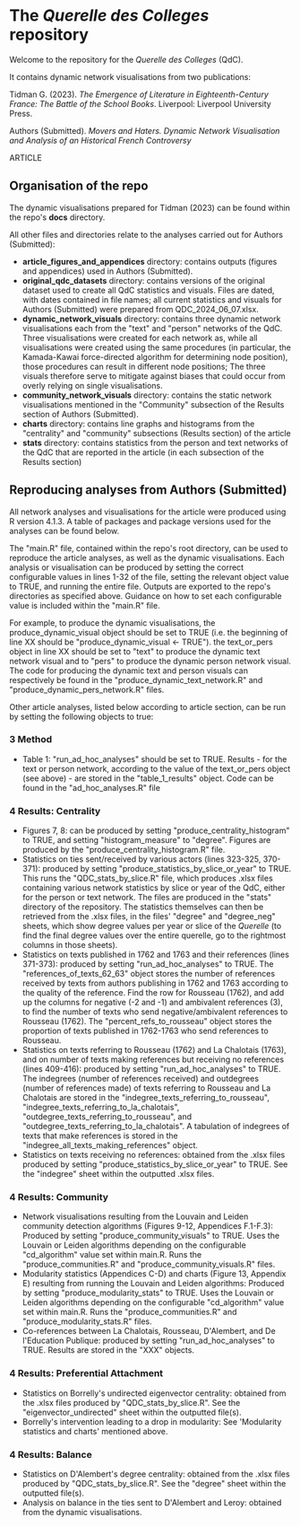 # The *Querelle des Colleges* repository

Welcome to the repository for the *Querelle des Colleges* (QdC).

It contains dynamic network visualisations from two publications:

Tidman G. (2023). *The Emergence of Literature in Eighteenth-Century France: The Battle of the School Books*. Liverpool: Liverpool University Press. 

Authors (Submitted). *Movers and Haters. Dynamic Network Visualisation and Analysis of an Historical French Controversy*

ARTICLE 

## Organisation of the repo

The dynamic visualisations prepared for Tidman (2023) can be found within the repo's **docs** directory.

All other files and directories relate to the analyses carried out for Authors (Submitted):

- **article_figures_and_appendices** directory: contains outputs (figures and appendices) used in Authors (Submitted). 
- **original_qdc_datasets** directory: contains versions of the original dataset used to create all QdC statistics and visuals. Files are dated, with dates contained in file names; all current statistics and visuals for Authors (Submitted) were prepared from QDC_2024_06_07.xlsx.
- **dynamic_network_visuals** directory: contains three dynamic network visualisations each from the "text" and "person" networks of the QdC. Three visualisations were created for each network as, while all visualisations were created using the same procedures (in particular, the Kamada-Kawai force-directed algorithm for determining node position), those procedures can result in different node positions; The three visuals therefore serve to mitigate against biases that could occur from overly relying on single visualisations. 
- **community_network_visuals** directory: contains the static network visualisations mentioned in the "Community" subsection of the Results section of Authors (Submitted).
- **charts** directory: contains line graphs and histograms from the "centrality" and "community" subsections (Results section) of the article
- **stats** directory: contains statistics from the person and text networks of the QdC that are reported in the article (in each subsection of the Results section)

## Reproducing analyses from Authors (Submitted)

All network analyses and visualisations for the article were produced using R version 4.1.3. A table of packages and package versions used for the analyses can be found below.

The "main.R" file, contained within the repo's root directory, can be used to reproduce the article analyses, as well as the dynamic visualisations. Each analysis or visualisation can be produced by setting the correct configurable values in lines 1-32 of the file, setting the relevant object value to TRUE, and running the entire file. Outputs are exported to the repo's directories as specified above. Guidance on how to set each configurable value is included within the "main.R" file.

For example, to produce the dynamic visualisations, the produce_dynamic_visual object should be set to TRUE (i.e. the beginning of line XX should be "produce_dynamic_visual <- TRUE"). the text_or_pers object in line XX should be set to "text" to produce the dynamic text network visual and to "pers" to produce the dynamic person network visual. The code for producing the dynamic text and person visuals can respectively be found in the "produce_dynamic_text_network.R" and "produce_dynamic_pers_network.R" files.

Other article analyses, listed below according to article section, can be run by setting the following objects to true:

### 3 Method

- Table 1: "run_ad_hoc_analyses" should be set to TRUE. Results - for the text or person network, according to the value of the text_or_pers object (see above) - are stored in the "table_1_results" object. Code can be found in the "ad_hoc_analyses.R" file

### 4 Results: Centrality

- Figures 7, 8: can be produced by setting "produce_centrality_histogram" to TRUE, and setting "histogram_measure" to "degree". Figures are produced by the "produce_centrality_histogram.R" file.
- Statistics on ties sent/received by various actors (lines 323-325, 370-371): produced by setting "produce_statistics_by_slice_or_year" to TRUE. This runs the "QDC_stats_by_slice.R" file, which produces .xlsx files containing various network statistics by slice or year of the QdC, either for the person or text network. The files are produced in the "stats" directory of the repository. The statistics themselves can then be retrieved from the .xlsx files, in the files' "degree" and "degree_neg" sheets, which show degree values per year or slice of the *Querelle* (to find the final degree values over the entire querelle, go to the rightmost columns in those sheets).
- Statistics on texts published in 1762 and 1763 and their references (lines 371-373): produced by setting "run_ad_hoc_analyses" to TRUE. The "references_of_texts_62_63" object stores the number of references received by texts from authors publishing in 1762 and 1763 according to the quality of the reference. Find the row for Rousseau (1762), and add up the columns for negative (-2 and -1) and ambivalent references (3), to find the number of texts who send negative/ambivalent references to Rousseau (1762). The "percent_refs_to_rousseau" object stores the proportion of texts published in 1762-1763 who send references to Rousseau. 
- Statistics on texts referring to Rousseau (1762) and La Chalotais (1763), and on number of texts making references but receiving no references (lines 409-416): produced by setting "run_ad_hoc_analyses" to TRUE. The indegrees (number of references received) and outdegrees (number of references made) of texts referring to Rousseau and La Chalotais are stored in the "indegree_texts_referring_to_rousseau", "indegree_texts_referring_to_la_chalotais", "outdegree_texts_referring_to_rousseau", and "outdegree_texts_referring_to_la_chalotais". A tabulation of indegrees of texts that make references is stored in the "indegree_all_texts_making_references" object.
- Statistics on texts receiving no references: obtained from the .xlsx files produced by setting "produce_statistics_by_slice_or_year" to TRUE. See the "indegree" sheet within the outputted .xlsx files.

### 4 Results: Community

- Network visualisations resulting from the Louvain and Leiden community detection algorithms (Figures 9-12, Appendices F.1-F.3):  Produced by setting "produce_community_visuals" to TRUE. Uses the Louvain or Leiden algorithms depending on the configurable "cd_algorithm" value set within main.R. Runs the "produce_communities.R" and "produce_community_visuals.R" files.
- Modularity statistics (Appendices C-D) and charts (Figure 13, Appendix E) resulting from running the Louvain and Leiden algorithms: Produced by setting "produce_modularity_stats" to TRUE. Uses the Louvain or Leiden algorithms depending on the configurable "cd_algorithm" value set within main.R. Runs the "produce_communities.R" and "produce_modularity_stats.R" files.
- Co-references between La Chalotais, Rousseau, D'Alembert, and De l'Education Publique: produced by setting "run_ad_hoc_analyses" to TRUE. Results are stored in the "XXX" objects.

### 4 Results: Preferential Attachment

- Statistics on Borrelly's undirected eigenvector centrality: obtained from the .xlsx files produced by "QDC_stats_by_slice.R". See the "eigenvector_undirected" sheet within the outputted file(s).
- Borrelly's intervention leading to a drop in modularity: See 'Modularity statistics and charts' mentioned above.

### 4 Results: Balance

- Statistics on D'Alembert's degree centrality: obtained from the .xlsx files produced by "QDC_stats_by_slice.R". See the "degree" sheet within the outputted file(s).
- Analysis on balance in the ties sent to D'Alembert and Leroy: obtained from the dynamic visualisations.
